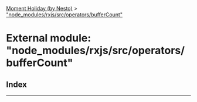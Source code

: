 [Moment Holiday (by Nesto)](../README.md) > ["node_modules/rxjs/src/operators/bufferCount"](../modules/_node_modules_rxjs_src_operators_buffercount_.md)

# External module: "node_modules/rxjs/src/operators/bufferCount"

## Index

---

